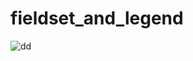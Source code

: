 # fieldset_and_legend

![dd](https://github.com/premsbhalerao/fieldset_and_legend/assets/114722173/4acd6bde-2887-454a-a225-0a207dc3bd03)
